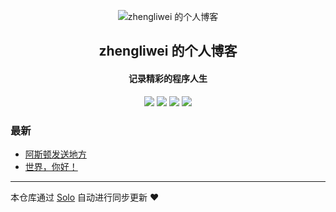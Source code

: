 <p align="center"><img alt="zhengliwei 的个人博客" src="https://static.b3log.org/images/brand/solo-128.png"></p><h2 align="center">
zhengliwei 的个人博客
</h2>

<h4 align="center">记录精彩的程序人生</h4>
<p align="center"><a title="zhengliwei 的个人博客" target="_blank" href="https://github.com/fengdefangxiang/solo-blog"><img src="https://img.shields.io/github/last-commit/fengdefangxiang/solo-blog.svg?style=flat-square&color=FF9900"></a>
<a title="GitHub repo size in bytes" target="_blank" href="https://github.com/fengdefangxiang/solo-blog"><img src="https://img.shields.io/github/repo-size/fengdefangxiang/solo-blog.svg?style=flat-square"></a>
<a title="Solo Version" target="_blank" href="https://github.com/88250/solo/releases"><img src="https://img.shields.io/badge/solo-4.3.1-f1e05a.svg?style=flat-square&color=blueviolet"></a>
<a title="Hits" target="_blank" href="https://github.com/88250/hits"><img src="https://hits.b3log.org/fengdefangxiang/solo-blog.svg"></a></p>

### 最新

* [阿斯顿发送地方](http://localhost:8080/articles/2020/09/23/1600871983347.html)
* [世界，你好！](http://localhost:8080/hello-solo)



---

本仓库通过 [Solo](https://github.com/88250/solo) 自动进行同步更新 ❤️ 